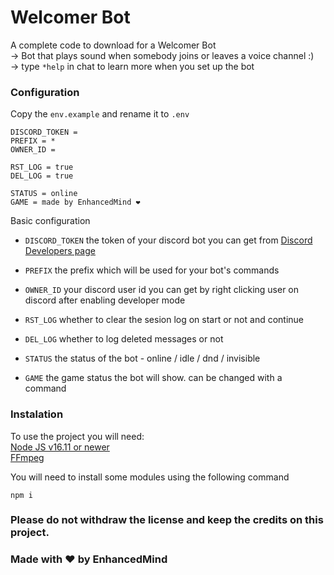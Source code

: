 # Welcomer Bot
A complete code to download for a Welcomer Bot  
-> Bot that plays sound when somebody joins or leaves a voice channel :)  
-> type `*help` in chat to learn more when you set up the bot  
  
### Configuration
Copy the `env.example` and rename it to `.env`
```env
DISCORD_TOKEN = 
PREFIX = *
OWNER_ID =  
  
RST_LOG = true
DEL_LOG = true
  
STATUS = online
GAME = made by EnhancedMind ❤️
```
Basic configuration
- `DISCORD_TOKEN` the token of your discord bot you can get from [Discord Developers page](https://discord.com/developers/applications)
- `PREFIX` the prefix which will be used for your bot's commands
- `OWNER_ID` your discord user id you can get by right clicking user on discord after enabling developer mode
  
- `RST_LOG` whether to clear the sesion log on start or not and continue
- `DEL_LOG` whether to log deleted messages or not
  
- `STATUS` the status of the bot - online / idle / dnd / invisible
- `GAME` the game status the bot will show. can be changed with a command
  
### Instalation
To use the project you will need:  
[Node JS v16.11 or newer](https://nodejs.org/en/)  
[FFmpeg](https://ffmpeg.org/download.html)  
  
You will need to install some modules using the following command  
  
`npm i`  
  
  
### Please do not withdraw the license and keep the credits on this project.
### Made with ❤️ by EnhancedMind  
